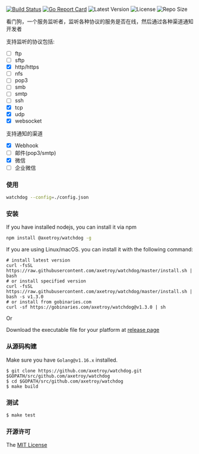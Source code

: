 [![Build Status](https://github.com/axetroy/watchdog/workflows/ci/badge.svg)](https://github.com/axetroy/watchdog/actions)
[![Go Report Card](https://goreportcard.com/badge/github.com/axetroy/watchdog)](https://goreportcard.com/report/github.com/axetroy/watchdog)
![Latest Version](https://img.shields.io/github/v/release/axetroy/watchdog.svg)
![License](https://img.shields.io/github/license/axetroy/watchdog.svg)
![Repo Size](https://img.shields.io/github/repo-size/axetroy/watchdog.svg)

看门狗，一个服务监听者，监听各种协议的服务是否在线，然后通过各种渠道通知开发者

支持监听的协议包括:

- [ ] ftp
- [ ] sftp
- [x] http/https
- [ ] nfs
- [ ] pop3
- [ ] smb
- [ ] smtp
- [ ] ssh
- [x] tcp
- [x] udp
- [x] websocket

支持通知的渠道

- [x] Webhook
- [ ] 邮件(pop3/smtp)
- [x] 微信
- [ ] 企业微信

### 使用

```bash
watchdog --config=./config.json
```

### 安装

If you have installed nodejs, you can install it via npm

```bash
npm install @axetroy/watchdog -g
```

If you are using Linux/macOS. you can install it with the following command:

```shell
# install latest version
curl -fsSL https://raw.githubusercontent.com/axetroy/watchdog/master/install.sh | bash
# or install specified version
curl -fsSL https://raw.githubusercontent.com/axetroy/watchdog/master/install.sh | bash -s v1.3.0
# or install from gobinaries.com
curl -sf https://gobinaries.com/axetroy/watchdog@v1.3.0 | sh
```

Or

Download the executable file for your platform at [release page](https://github.com/axetroy/watchdog/releases)

### 从源码构建

Make sure you have `Golang@v1.16.x` installed.

```shell
$ git clone https://github.com/axetroy/watchdog.git $GOPATH/src/github.com/axetroy/watchdog
$ cd $GOPATH/src/github.com/axetroy/watchdog
$ make build
```

### 测试

```bash
$ make test
```

### 开源许可

The [MIT License](LICENSE)
